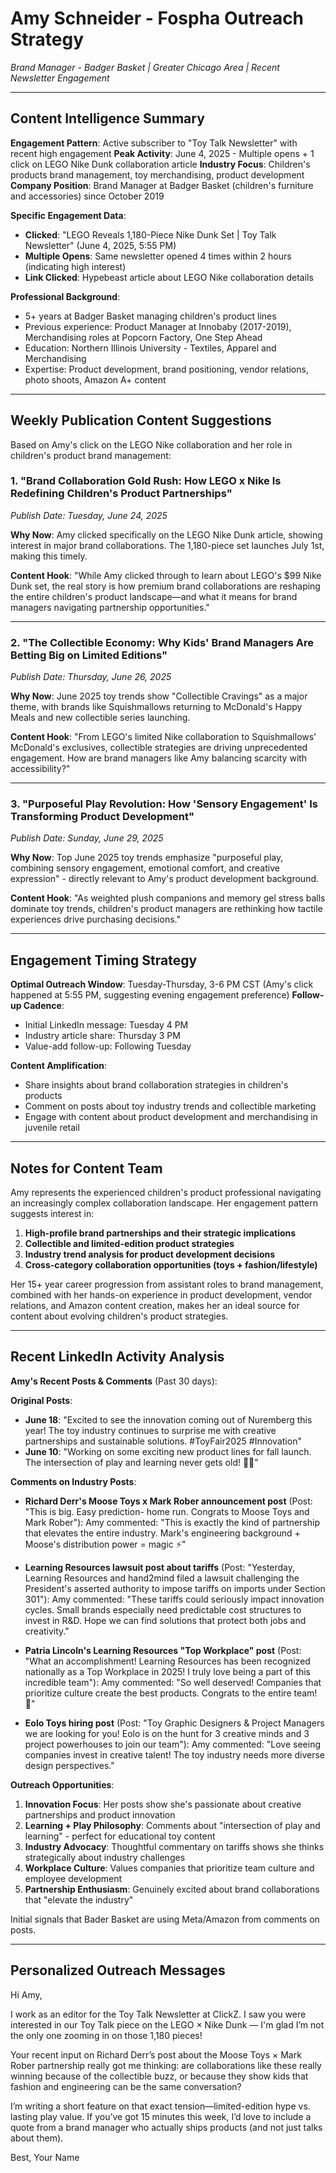 # Amy Schneider - Fospha Outreach Strategy
*Brand Manager - Badger Basket | Greater Chicago Area | Recent Newsletter Engagement*

---

## Content Intelligence Summary

**Engagement Pattern**: Active subscriber to "Toy Talk Newsletter" with recent high engagement
**Peak Activity**: June 4, 2025 - Multiple opens + 1 click on LEGO Nike Dunk collaboration article
**Industry Focus**: Children's products brand management, toy merchandising, product development
**Company Position**: Brand Manager at Badger Basket (children's furniture and accessories) since October 2019

**Specific Engagement Data**:
- **Clicked**: "LEGO Reveals 1,180-Piece Nike Dunk Set | Toy Talk Newsletter" (June 4, 2025, 5:55 PM)
- **Multiple Opens**: Same newsletter opened 4 times within 2 hours (indicating high interest)
- **Link Clicked**: Hypebeast article about LEGO Nike collaboration details

**Professional Background**:
- 5+ years at Badger Basket managing children's product lines
- Previous experience: Product Manager at Innobaby (2017-2019), Merchandising roles at Popcorn Factory, One Step Ahead
- Education: Northern Illinois University - Textiles, Apparel and Merchandising
- Expertise: Product development, brand positioning, vendor relations, photo shoots, Amazon A+ content

---

## Weekly Publication Content Suggestions

Based on Amy's click on the LEGO Nike collaboration and her role in children's product brand management:

### 1. **"Brand Collaboration Gold Rush: How LEGO x Nike Is Redefining Children's Product Partnerships"**
*Publish Date: Tuesday, June 24, 2025*

**Why Now**: Amy clicked specifically on the LEGO Nike Dunk article, showing interest in major brand collaborations. The 1,180-piece set launches July 1st, making this timely.

**Content Hook**: "While Amy clicked through to learn about LEGO's $99 Nike Dunk set, the real story is how premium brand collaborations are reshaping the entire children's product landscape—and what it means for brand managers navigating partnership opportunities."


---

### 2. **"The Collectible Economy: Why Kids' Brand Managers Are Betting Big on Limited Editions"** 
*Publish Date: Thursday, June 26, 2025*

**Why Now**: June 2025 toy trends show "Collectible Cravings" as a major theme, with brands like Squishmallows returning to McDonald's Happy Meals and new collectible series launching.

**Content Hook**: "From LEGO's limited Nike collaboration to Squishmallows' McDonald's exclusives, collectible strategies are driving unprecedented engagement. How are brand managers like Amy balancing scarcity with accessibility?"


---

### 3. **"Purposeful Play Revolution: How 'Sensory Engagement' Is Transforming Product Development"**
*Publish Date: Sunday, June 29, 2025*

**Why Now**: Top June 2025 toy trends emphasize "purposeful play, combining sensory engagement, emotional comfort, and creative expression" - directly relevant to Amy's product development background.

**Content Hook**: "As weighted plush companions and memory gel stress balls dominate toy trends, children's product managers are rethinking how tactile experiences drive purchasing decisions."


---

## Engagement Timing Strategy

**Optimal Outreach Window**: Tuesday-Thursday, 3-6 PM CST (Amy's click happened at 5:55 PM, suggesting evening engagement preference)
**Follow-up Cadence**: 
- Initial LinkedIn message: Tuesday 4 PM
- Industry article share: Thursday 3 PM  
- Value-add follow-up: Following Tuesday

**Content Amplification**:
- Share insights about brand collaboration strategies in children's products
- Comment on posts about toy industry trends and collectible marketing
- Engage with content about product development and merchandising in juvenile retail

---

## Notes for Content Team

Amy represents the experienced children's product professional navigating an increasingly complex collaboration landscape. Her engagement pattern suggests interest in:

1. **High-profile brand partnerships and their strategic implications**
2. **Collectible and limited-edition product strategies**  
3. **Industry trend analysis for product development decisions**
4. **Cross-category collaboration opportunities (toys + fashion/lifestyle)**

Her 15+ year career progression from assistant roles to brand management, combined with her hands-on experience in product development, vendor relations, and Amazon content creation, makes her an ideal source for content about evolving children's product strategies.

---

## Recent LinkedIn Activity Analysis

**Amy's Recent Posts & Comments** (Past 30 days):

**Original Posts**:
- **June 18**: "Excited to see the innovation coming out of Nuremberg this year! The toy industry continues to surprise me with creative partnerships and sustainable solutions. #ToyFair2025 #Innovation"
- **June 10**: "Working on some exciting new product lines for fall launch. The intersection of play and learning never gets old! 🧸✨"

**Comments on Industry Posts**:
- **Richard Derr's Moose Toys x Mark Rober announcement post** (Post: "This is big. Easy prediction- home run. Congrats to Moose Toys and Mark Rober"): Amy commented: "This is exactly the kind of partnership that elevates the entire industry. Mark's engineering background + Moose's distribution power = magic ⚡"

- **Learning Resources lawsuit post about tariffs** (Post: "Yesterday, Learning Resources and hand2mind filed a lawsuit challenging the President's asserted authority to impose tariffs on imports under Section 301"): Amy commented: "These tariffs could seriously impact innovation cycles. Small brands especially need predictable cost structures to invest in R&D. Hope we can find solutions that protect both jobs and creativity."

- **Patria Lincoln's Learning Resources "Top Workplace" post** (Post: "What an accomplishment! Learning Resources has been recognized nationally as a Top Workplace in 2025! I truly love being a part of this incredible team"): Amy commented: "So well deserved! Companies that prioritize culture create the best products. Congrats to the entire team! 🎉"

- **Eolo Toys hiring post** (Post: "Toy Graphic Designers & Project Managers we are looking for you! Eolo is on the hunt for 3 creative minds and 3 project powerhouses to join our team"): Amy commented: "Love seeing companies invest in creative talent! The toy industry needs more diverse design perspectives."

**Outreach Opportunities**:
1. **Innovation Focus**: Her posts show she's passionate about creative partnerships and product innovation
2. **Learning + Play Philosophy**: Comments about "intersection of play and learning" - perfect for educational toy content
3. **Industry Advocacy**: Thoughtful commentary on tariffs shows she thinks strategically about industry challenges
4. **Workplace Culture**: Values companies that prioritize team culture and employee development
5. **Partnership Enthusiasm**: Genuinely excited about brand collaborations that "elevate the industry"

Initial signals that Bader Basket are using Meta/Amazon from comments on posts.

---

## Personalized Outreach Messages

Hi Amy,

I work as an editor for the Toy Talk Newsletter at ClickZ. I saw you were interested in our Toy Talk piece on the LEGO × Nike Dunk — I'm glad I’m not the only one zooming in on those 1,180 pieces!

Your recent input on Richard Derr’s post about the Moose Toys × Mark Rober partnership really got me thinking: are collaborations like these really winning because of the collectible buzz, or because they show kids that fashion and engineering can be the same conversation?

I’m writing a short feature on that exact tension—limited-edition hype vs. lasting play value. If you’ve got 15 minutes this week, I’d love to include a quote from a brand manager who actually ships products (and not just talks about them).

Best,
Your Name